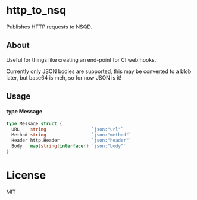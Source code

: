 # http_to_nsq

 Publishes HTTP requests to NSQD.

## About

 Useful for things like creating an end-point for CI web hooks.

 Currently only JSON bodies are supported, this may be converted to a blob later, but base64 is meh, so for now JSON is it!

## Usage

#### type Message

```go
type Message struct {
  URL    string                 `json:"url"`
  Method string                 `json:"method"`
  Header http.Header            `json:"header"`
  Body   map[string]interface{} `json:"body"`
}
```

# License

MIT